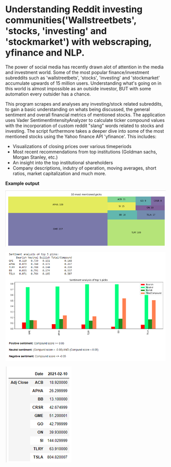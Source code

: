 # Understanding Reddit investing communities('Wallstreetbets', 'stocks, 'investing' and 'stockmarket') with webscraping, yfinance and NLP.
The power of social media has recently drawn alot of attention in the media and investment world. Some of the most popular finance/investment subreddits such as 'wallstreetbets', 'stocks', 'investing' and 'stockmarket' accumulate upwards of 15 million users. Understanding what's going on in this world is almost impossible as an outside investor, BUT with some automation every outsider has a chance.


This program scrapes and analyses any investing/stock related subreddits, to gain a basic understanding on whats being discussed, the general sentiment and overall financial metrics of mentioned stocks.
The application uses Vader SentimentIntensityAnalyzer to calculate ticker compound values with the incorporation of custom reddit "slang" words related to stocks and investing.
The script furthermore takes a deeper dive into some of the most mentioned stocks using the Yahoo finance API 'yfinance'. This includes:
* Visualizations of closing prices over various timeperiods
* Most recent recommendations from top institutions (Goldman sachs, Morgan Stanley, etc.)
* An insight into the top institutional shareholders
* Company descriptions, indutry of operation, moving averages, short ratios, market capitalization and much more.


**Example output**

![](reddit_treemap.png)

![](Reddit_sentiment.png)

![](ticker_prices.png)
